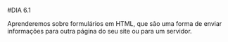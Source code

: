 #DIA 6.1

Aprenderemos sobre formulários em HTML, que são uma forma de enviar informações para outra página do seu site ou para um servidor.
